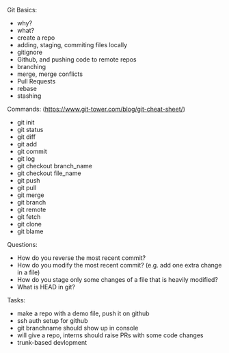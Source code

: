 Git Basics:

- why?
- what?
- create a repo
- adding, staging, commiting files locally
- gitignore
- Github, and pushing code to remote repos
- branching
- merge, merge conflicts
- Pull Requests
- rebase
- stashing

Commands: (https://www.git-tower.com/blog/git-cheat-sheet/)
  - git init
  - git status
  - git diff
  - git add
  - git commit
  - git log
  - git checkout branch_name
  - git checkout file_name
  - git push
  - git pull
  - git merge
  - git branch
  - git remote
  - git fetch
  - git clone
  - git blame
  
Questions:
- How do you reverse the most recent commit?
- How do you modify the most recent commit? (e.g. add one extra change in a file)
- How do you stage only some changes of a file that is heavily modified?
- What is HEAD in git?

Tasks:
  - make a repo with a demo file, push it on github
  - ssh auth setup for github
  - git branchname should show up in console
  - will give a repo, interns should raise PRs with some code changes
  - trunk-based devlopment
